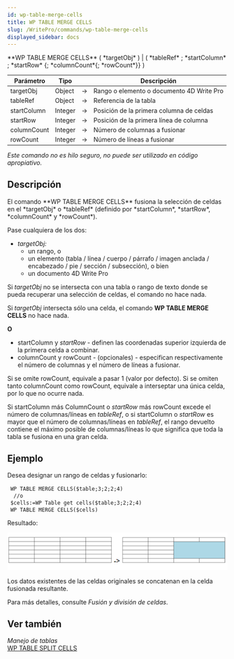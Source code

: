 ```yaml
---
id: wp-table-merge-cells
title: WP TABLE MERGE CELLS
slug: /WritePro/commands/wp-table-merge-cells
displayed_sidebar: docs
---
```


<!--REF #_command_.WP TABLE MERGE CELLS.Syntax-->**WP TABLE MERGE CELLS** ( *targetObj* ) | ( *tableRef* ; *startColumn* ; *startRow* {; *columnCount*{; *rowCount*}} )<!-- END REF-->
<!--REF #_command_.WP TABLE MERGE CELLS.Params-->
| Parámetro | Tipo |  | Descripción |
| --- | --- | --- | --- |
| targetObj | Object | &#8594;  | Rango o elemento o documento 4D Write Pro |
| tableRef | Object | &#8594;  | Referencia de la tabla |
| startColumn | Integer | &#8594;  | Posición de la primera columna de celdas |
| startRow | Integer | &#8594;  | Posición de la primera línea de columna |
| columnCount | Integer | &#8594;  | Número de columnas a fusionar |
| rowCount | Integer | &#8594;  | Número de líneas a fusionar |

<!-- END REF-->

*Este comando no es hilo seguro, no puede ser utilizado en código apropiativo.*


## Descripción 

<!--REF #_command_.WP TABLE MERGE CELLS.Summary-->El comando **WP TABLE MERGE CELLS** fusiona la selección de celdas en el *targetObj* o *tableRef* (definido por *startColumn*, *startRow*, *columnCount* y *rowCount*).<!-- END REF-->

Pase cualquiera de los dos:

* *targetObj:*  
   * un rango, o  
   * un elemento (tabla / línea / cuerpo / párrafo / imagen anclada / encabezado / pie / sección / subsección), o bien  
   * un documento 4D Write Pro

Si *targetObj* no se intersecta con una tabla o rango de texto donde se pueda recuperar una selección de celdas, el comando no hace nada.

Si *targetObj* intersecta sólo una celda, el comando **WP TABLE MERGE CELLS** no hace nada.

**O**

* startColumn y *startRow* \- definen las coordenadas superior izquierda de la primera celda a combinar.
* columnCount y rowCount - (opcionales) - especifican respectivamente el número de columnas y el número de líneas a fusionar.  
    
Si se omite rowCount, equivale a pasar 1 (valor por defecto). Si se omiten tanto columnCount como rowCount, equivale a interseptar una única celda, por lo que no ocurre nada.

Si startColumn más ColumnCount o *startRow* más rowCount excede el número de columnas/líneas en *tableRef*, o si startColumn o *startRow* es mayor que el número de columnas/líneas en *tableRef*, el rango devuelto contiene el máximo posible de columnas/líneas lo que significa que toda la tabla se fusiona en una gran celda.

## Ejemplo 

Desea designar un rango de celdas y fusionarlo:

```4d
 WP TABLE MERGE CELLS($table;3;2;2;4)
  //o
 $cells:=WP Table get cells($table;3;2;2;4)
 WP TABLE MERGE CELLS($cells)
```

Resultado:

![](../../assets/en/WritePro/commands/pict6398108.en.png)

  
Los datos existentes de las celdas originales se concatenan en la celda fusionada resultante.

Para más detalles, consulte *Fusión y división de celdas*.

## Ver también 

*Manejo de tablas*  
[WP TABLE SPLIT CELLS](wp-table-split-cells.md)  